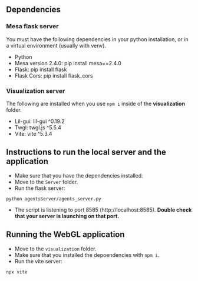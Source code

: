 ## Dependencies

### Mesa flask server

You must have the following dependencies in your python installation, or in a virtual environment (usually with venv).

- Python
- Mesa version 2.4.0: pip install mesa==2.4.0
- Flask: pip install flask
- Flask Cors: pip install flask_cors

### Visualization server

The following are installed when you use `npm i` inside of the **visualization** folder.

- Lil-gui: lil-gui ^0.19.2
- Twgl: twgl.js ^5.5.4
- Vite: vite ^5.3.4

## Instructions to run the local server and the application

- Make sure that you have the dependencies installed.
- Move to the `Server` folder.
- Run the flask server:

```
python agentsServer/agents_server.py
```

- The script is listening to port 8585 (http://localhost:8585). **Double check that your server is launching on that port.**

## Running the WebGL application

- Move to the `visualization` folder.
- Make sure that you installed the depoendencies with `npm i`.
- Run the vite server:

```
npx vite
```